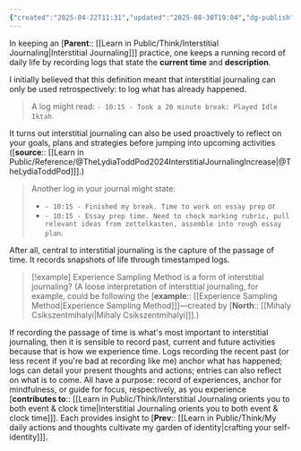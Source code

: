```yaml
---
{"created":"2025-04-22T11:31","updated":"2025-08-30T19:04","dg-publish":true,"noteIcon":2,"dg-permalink":"1a1a1b1a-interstitial-journal-plan","id":"1a1a1b1a","dg-path":"Think/Interstitial journal to proactively plan.md","permalink":"/1a1a1b1a-interstitial-journal-plan/","dgPassFrontmatter":true}
---
```


In keeping an [**Parent**:: [[Learn in Public/Think/Interstitial Journaling\|Interstitial Journaling]]] practice, one keeps a running record of daily life by recording logs that state the __current time__ and **description**. 

I initially believed that this definition meant that interstitial journaling can only be used retrospectively: to log what has already happened. 

> A log might read: `- 10:15 - Took a 20 minute break: Played Idle Iktah`. 

It turns out interstitial journaling can also be used proactively to reflect on your goals, plans and strategies before jumping into upcoming activities ([**source**:: [[Learn in Public/Reference/@TheLydiaToddPod2024InterstitialJournalingIncrease\|@TheLydiaToddPod]]].) 

> Another log in your journal might state: 
> - `- 10:15 - Finished my break. Time to work on essay prep` or 
> - `- 10:15 - Essay prep time. Need to check marking rubric, pull relevant ideas from zettelkasten, assemble into rough essay plan`.

After all, central to interstitial journaling is the capture of the passage of time. It records snapshots of life through timestamped logs. 

> [!example] Experience Sampling Method is a form of interstitial journaling? 
> (A loose interpretation of interstitial journaling, for example, could be following the [**example**:: [[Experience Sampling Method\|Experience Sampling Method]]]—created by [**North**:: [[Mihaly Csikszentmihalyi\|Mihaly Csikszentmihalyi]]].)

If recording the passage of time is what's most important to interstitial journaling, then it is sensible to record past, current and future activities because that is how we experience time. Logs recording the recent past (or less recent if you're bad at recording like me) anchor what has happened; logs can detail your present thoughts and actions; entries can also reflect on what is to come. All have a purpose: record of experiences, anchor for mindfulness, or guide for focus, respectively, as you experience [**contributes to**:: [[Learn in Public/Think/Interstitial Journaling orients you to both event & clock time\|Interstitial Journaling orients you to both event & clock time]]]. Each provides insight to [**Prev**:: [[Learn in Public/Think/My daily actions and thoughts cultivate my garden of identity\|crafting your self-identity]]].


